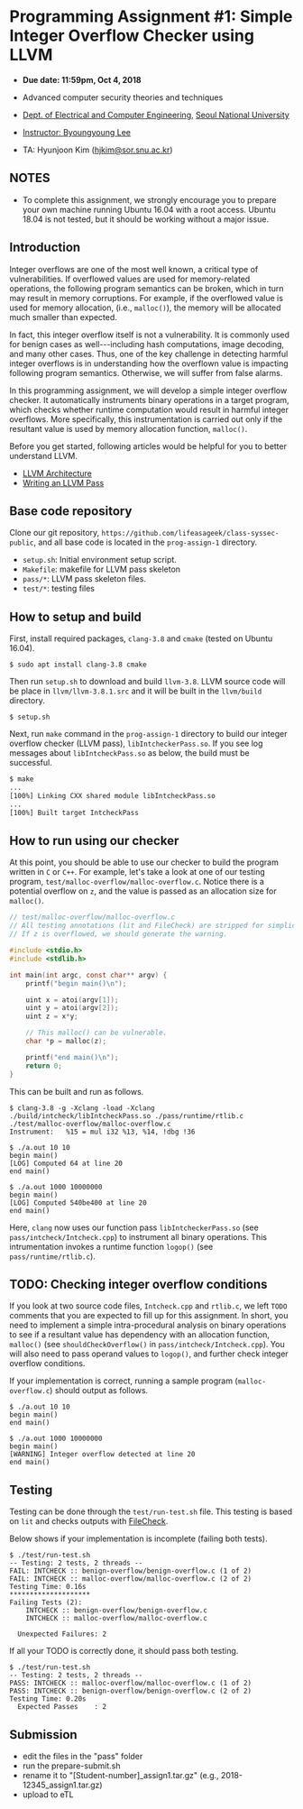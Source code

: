 # Programming Assignment #1: Simple Integer Overflow Checker using LLVM

- **Due date: 11:59pm, Oct 4, 2018**

- Advanced computer security theories and techniques
- [Dept. of Electrical and Computer Engineering](https://ee.snu.ac.kr/en), [Seoul National University](http://snu.ac.kr/index.html)
- [Instructor: Byoungyoung Lee](https://lifeasageek.github.io/)
- TA: Hyunjoon Kim (hjkim@sor.snu.ac.kr)

## NOTES

- To complete this assignment, we strongly encourage you to prepare
your own machine running Ubuntu 16.04 with a root access. Ubuntu 18.04
is not tested, but it should be working without a major issue.

## Introduction

Integer overflows are one of the most well known, a critical type of
vulnerabilities. If overflowed values are used for memory-related
operations, the following program semantics can be broken, which in
turn may result in memory corruptions. For example, if the overflowed
value is used for memory allocation, (i.e., `malloc()`), the memory
will be allocated much smaller than expected.

In fact, this integer overflow itself is not a vulnerability. It is
commonly used for benign cases as well---including hash computations,
image decoding, and many other cases. Thus, one of the key challenge
in detecting harmful integer overflows is in understanding how the
overflown value is impacting following program semantics. Otherwise,
we will suffer from false alarms.

In this programming assignment, we will develop a simple integer
overflow checker. It automatically instruments binary operations in a
target program, which checks whether runtime computation would result
in harmful integer overflows. More specifically, this instrumentation
is carried out only if the resultant value is used by memory
allocation function, `malloc()`.

Before you get started, following articles would be helpful for you to
better understand LLVM.

- [LLVM Architecture](http://www.aosabook.org/en/llvm.html)
- [Writing an LLVM Pass](http://llvm.org/docs/WritingAnLLVMPass.html)

## Base code repository

Clone our git repository,
`https://github.com/lifeasageek/class-syssec-public`, and all base code is
located in the `prog-assign-1` directory.

- `setup.sh`: Initial environment setup script.
- `Makefile`: makefile for LLVM pass skeleton
- `pass/*`: LLVM pass skeleton files.
- `test/*`: testing files

## How to setup and build

First, install required packages, `clang-3.8` and `cmake` (tested on Ubuntu 16.04).

```
$ sudo apt install clang-3.8 cmake
```

Then run `setup.sh` to download and build `llvm-3.8`. LLVM source code
will be place in `llvm/llvm-3.8.1.src` and it will be built in the
`llvm/build` directory.

```
$ setup.sh
```
 
Next, run `make` command in the `prog-assign-1` directory to build our
integer overflow checker (LLVM pass), `libIntcheckerPass.so`.  If you
see log messages about `libIntcheckPass.so` as below, the build must
be successful.

```bash
$ make
...
[100%] Linking CXX shared module libIntcheckPass.so
...
[100%] Built target IntcheckPass
```

## How to run using our checker

At this point, you should be able to use our checker to build the
program written in `C` or `C++`.  For example, let's take a look at
one of our testing program,
`test/malloc-overflow/malloc-overflow.c`. Notice there is a potential
overflow on `z`, and the value is passed as an allocation size for
`malloc()`.

```c
// test/malloc-overflow/malloc-overflow.c
// All testing annotations (lit and FileCheck) are stripped for simplicity.
// If z is overflowed, we should generate the warning.

#include <stdio.h>
#include <stdlib.h>

int main(int argc, const char** argv) {
    printf("begin main()\n");

    uint x = atoi(argv[1]);
    uint y = atoi(argv[2]);
    uint z = x*y;

    // This malloc() can be vulnerable.
    char *p = malloc(z);

    printf("end main()\n");
    return 0;
}
```

This can be built and run as follows.

```
$ clang-3.8 -g -Xclang -load -Xclang ./build/intcheck/libIntcheckPass.so ./pass/runtime/rtlib.c ./test/malloc-overflow/malloc-overflow.c
Instrument:   %15 = mul i32 %13, %14, !dbg !36

$ ./a.out 10 10
begin main()
[LOG] Computed 64 at line 20
end main()

$ ./a.out 1000 10000000
begin main()
[LOG] Computed 540be400 at line 20
end main()
```

Here, `clang` now uses our function pass `libIntcheckerPass.so` (see
`pass/intcheck/Intcheck.cpp`) to instrument all binary
operations. This intrumentation invokes a runtime function `logop()`
(see `pass/runtime/rtlib.c`).

## TODO: Checking integer overflow conditions

If you look at two source code files, `Intcheck.cpp` and `rtlib.c`, we
left `TODO` comments that you are expected to fill up for this
assignment. In short, you need to implement a simple intra-procedural
analysis on binary operations to see if a resultant value has
dependency with an allocation function, `malloc()` (see
`shouldCheckOverflow()` in `pass/intcheck/Intcheck.cpp`). You will
also need to pass operand values to `logop()`, and further check
integer overflow conditions.

If your implementation is correct, running a sample program
(`malloc-overflow.c`) should output as follows.

```
$ ./a.out 10 10
begin main()
end main()

$ ./a.out 1000 10000000
begin main()
[WARNING] Integer overflow detected at line 20
end main()
```

## Testing

Testing can be done through the `test/run-test.sh` file. This testing
is based on `lit` and checks outputs with
[FileCheck](http://llvm.org/docs/CommandGuide/FileCheck.html).

Below shows if your implementation is incomplete (failing both tests).

```
$ ./test/run-test.sh 
-- Testing: 2 tests, 2 threads --
FAIL: INTCHECK :: benign-overflow/benign-overflow.c (1 of 2)
FAIL: INTCHECK :: malloc-overflow/malloc-overflow.c (2 of 2)
Testing Time: 0.16s
********************
Failing Tests (2):
    INTCHECK :: benign-overflow/benign-overflow.c
    INTCHECK :: malloc-overflow/malloc-overflow.c
        
  Unexpected Failures: 2
```

If all your TODO is correctly done, it should pass both testing.

```
$ ./test/run-test.sh 
-- Testing: 2 tests, 2 threads --
PASS: INTCHECK :: malloc-overflow/malloc-overflow.c (1 of 2)
PASS: INTCHECK :: benign-overflow/benign-overflow.c (2 of 2)
Testing Time: 0.20s
  Expected Passes    : 2
```

## Submission

- edit the files in the "pass" folder
- run the prepare-submit.sh
- rename it to "[Student-number]_assign1.tar.gz" (e.g., 2018-12345_assign1.tar.gz)
- upload to eTL
